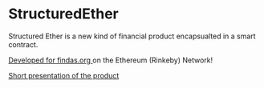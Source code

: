 # StructuredEther

Structured Ether is a new kind of financial product encapsualted in a smart contract.

<a target="_blank" href="https://www.findas.org"> Developed for findas.org </a> on the Ethereum (Rinkeby) Network!

<a target="_blank" href="https://docs.google.com/presentation/d/e/2PACX-1vSQBfU8n9LtpDuXsUFWkE4THa5tTj1UWgNZe44EA3NrtGOfOBZBc2Qta1SZz-HIH1WQ52zP-IM4JOfz/embed?start=false&loop=false&delayms=60000"> Short presentation of the product</a>

